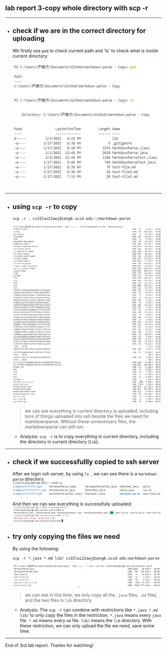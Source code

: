## lab report 3-copy whole directory with scp -r

---

* ## check if we are in the correct directory for uploading

    We firstly use `pwd` to check current path and 'ls' to check what is inside current directory:  

    ![Image](report3-1.jpg)
    

---

* ## using `scp -r` to copy
    ```
    scp -r . cs15lwi22awj@ieng6.ucsd.edu:~/markdown-parse
    ```
    ![Image](report3-2a.jpg)
    ![Image](report3-2b.jpg)

    >we can see everything in current directory is uploaded, including tons of things uploaded into ssh beside the files we need for markdownparse. Without these unnecessary files, the markdownparse can still run.

     - Analysis: `scp -r` is to copy everything in current directory, including the directory in current directory (`lib`).
    
---

* ## check if we successfullly copied to ssh server
    After we login ssh server, by using `ls `, we can see there is a `markdown-parse` directory:
    ![Image](report3-4.jpg)

    And then we can see everything is successfully uploaded:
    ![Image](report3-5.jpg)

* ## try only copying the files we need 

    By using the following:
    
    ```
    scp -r *.java *.md lib/ cs15lwi22awj@ieng6.ucsd.edu:markdown-parse
    ```

    ![Image](report3-3.jpg)

    > we can see in this time, we only copy all the `.java` files, `.md` files, and the two files in `lib` directory.

    - Analysis: The `scp -r` can combine with restrictions like `*.java *.md lib/` to only copy the files in the restriction. `*.java` means every `java` file. `*.md` means every `md` file. `lib/` means the `lib` directory. With these restriction, we can only upload the file we need, save some time.

---
End of 3rd lab report. Thanks for watching!





